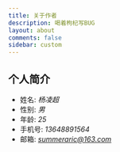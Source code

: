 ```yaml
---
title: 关于作者
description: 喝着枸杞写BUG
layout: about
comments: false
sidebar: custom
---
```

## 个人简介
 - 姓名: *杨凌超*
 - 性别: *男*
 - 年龄: *25*
 - 手机号: *13648891564*
 - 邮箱: *summeraric@163.com*